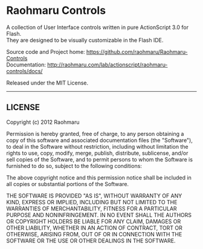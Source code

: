 Raohmaru Controls
=================

A collection of User Interface controls written in pure ActionScript 3.0 for Flash.<br>
They are designed to be visually customizable in the Flash IDE.

Source code and Project home: <https://github.com/raohmaru/Raohmaru-Controls>  
Documentation: <http://raohmaru.com/lab/actionscript/raohmaru-controls/docs/>

Released under the MIT License.

---------------------------------------

LICENSE
-------

Copyright (c) 2012 Raohmaru

Permission is hereby granted, free of charge, to any person obtaining
a copy of this software and associated documentation files (the "Software"),
to deal in the Software without restriction, including without limitation
the rights to use, copy, modify, merge, publish, distribute, sublicense,
and/or sell copies of the Software, and to permit persons to whom the
Software is furnished to do so, subject to the following conditions:

The above copyright notice and this permission notice shall be included
in all copies or substantial portions of the Software.

THE SOFTWARE IS PROVIDED "AS IS", WITHOUT WARRANTY OF ANY KIND, EXPRESS
OR IMPLIED, INCLUDING BUT NOT LIMITED TO THE WARRANTIES OF MERCHANTABILITY,
FITNESS FOR A PARTICULAR PURPOSE AND NONINFRINGEMENT. IN NO EVENT SHALL
THE AUTHORS OR COPYRIGHT HOLDERS BE LIABLE FOR ANY CLAIM, DAMAGES OR OTHER
LIABILITY, WHETHER IN AN ACTION OF CONTRACT, TORT OR OTHERWISE, ARISING
FROM, OUT OF OR IN CONNECTION WITH THE SOFTWARE OR THE USE OR OTHER DEALINGS
IN THE SOFTWARE.